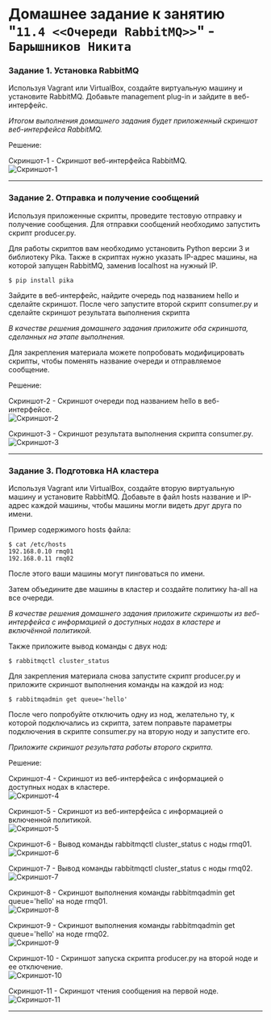 # Домашнее задание к занятию "`11.4 <<Очереди RabbitMQ>>`" - `Барышников Никита`


### Задание 1. Установка RabbitMQ

Используя Vagrant или VirtualBox, создайте виртуальную машину и установите RabbitMQ.
Добавьте management plug-in и зайдите в веб-интерфейс.

*Итогом выполнения домашнего задания будет приложенный скриншот веб-интерфейса RabbitMQ.*

Решение:

Скриншот-1 - Cкриншот веб-интерфейса RabbitMQ.  
![Скриншот-1](https://github.com/BaryshnikovNV/Databases-and-information-security/blob/main/img/11-04/11.4.1_Cкриншот_веб-интерфейса_RabbitMQ.png)

---

### Задание 2. Отправка и получение сообщений

Используя приложенные скрипты, проведите тестовую отправку и получение сообщения.
Для отправки сообщений необходимо запустить скрипт producer.py.

Для работы скриптов вам необходимо установить Python версии 3 и библиотеку Pika.
Также в скриптах нужно указать IP-адрес машины, на которой запущен RabbitMQ, заменив localhost на нужный IP.

```shell script
$ pip install pika
```

Зайдите в веб-интерфейс, найдите очередь под названием hello и сделайте скриншот.
После чего запустите второй скрипт consumer.py и сделайте скриншот результата выполнения скрипта

*В качестве решения домашнего задания приложите оба скриншота, сделанных на этапе выполнения.*

Для закрепления материала можете попробовать модифицировать скрипты, чтобы поменять название очереди и отправляемое сообщение.

Решение:

Скриншот-2 - Скриншот очереди под названием hello в веб-интерфейсе.  
![Скриншот-2](https://github.com/BaryshnikovNV/Databases-and-information-security/blob/main/img/11-04/11.4.2.1_Скриншот_очереди_под_названием_hello_в_веб-интерфейсе.png)

Скриншот-3 - Скриншот результата выполнения скрипта consumer.py.  
![Скриншот-3](https://github.com/BaryshnikovNV/Databases-and-information-security/blob/main/img/11-04/11.4.2.2_Скриншот_результата_выполнения_скрипта_consumer.py.png)

---

### Задание 3. Подготовка HA кластера

Используя Vagrant или VirtualBox, создайте вторую виртуальную машину и установите RabbitMQ.
Добавьте в файл hosts название и IP-адрес каждой машины, чтобы машины могли видеть друг друга по имени.

Пример содержимого hosts файла:
```shell script
$ cat /etc/hosts
192.168.0.10 rmq01
192.168.0.11 rmq02
```
После этого ваши машины могут пинговаться по имени.

Затем объедините две машины в кластер и создайте политику ha-all на все очереди.

*В качестве решения домашнего задания приложите скриншоты из веб-интерфейса с информацией о доступных нодах в кластере и включённой политикой.*

Также приложите вывод команды с двух нод:

```shell script
$ rabbitmqctl cluster_status
```

Для закрепления материала снова запустите скрипт producer.py и приложите скриншот выполнения команды на каждой из нод:

```shell script
$ rabbitmqadmin get queue='hello'
```

После чего попробуйте отключить одну из нод, желательно ту, к которой подключались из скрипта, затем поправьте параметры подключения в скрипте consumer.py на вторую ноду и запустите его.

*Приложите скриншот результата работы второго скрипта.*

Решение:

Скриншот-4 - Скриншот из веб-интерфейса с информацией о доступных нодах в кластере.  
![Скриншот-4](https://github.com/BaryshnikovNV/Databases-and-information-security/blob/main/img/11-04/11.4.3.1_Скриншот_из_веб-интерфейса_с_информацией_о_доступных_нодах_в_кластере.png)

Скриншот-5 - Скриншот из веб-интерфейса с информацией о включенной политикой.  
![Скриншот-5](https://github.com/BaryshnikovNV/Databases-and-information-security/blob/main/img/11-04/11.4.3.2_Скриншот_из_веб-интерфейса_с_информацией_о_включенной_политикой.png)

Скриншот-6 - Вывод команды rabbitmqctl cluster_status с ноды rmq01.  
![Скриншот-6](https://github.com/BaryshnikovNV/Databases-and-information-security/blob/main/img/11-04/11.4.3.3_Вывод_команды_rabbitmqctl_cluster_status_с_ноды_rmq01.png)

Скриншот-7 - Вывод команды rabbitmqctl cluster_status с ноды rmq02.  
![Скриншот-7](https://github.com/BaryshnikovNV/Databases-and-information-security/blob/main/img/11-04/11.4.3.4_Вывод_команды_rabbitmqctl_cluster_status_с_ноды_rmq02.png)

Скриншот-8 - Скриншот выполнения команды rabbitmqadmin get queue='hello' на ноде rmq01.  
![Скриншот-8](https://github.com/BaryshnikovNV/Databases-and-information-security/blob/main/img/11-04/11.4.3.5_Скриншот_выполнения_команды_rabbitmqadmin_get_queue='hello'_на_ноде_rmq01.png)

Скриншот-9 - Скриншот выполнения команды rabbitmqadmin get queue='hello' на ноде rmq02.  
![Скриншот-9](https://github.com/BaryshnikovNV/Databases-and-information-security/blob/main/img/11-04/11.4.3.6_Скриншот_выполнения_команды_rabbitmqadmin_get_queue='hello'_на_ноде_rmq02.png)

Скриншот-10 - Скриншот запуска скрипта producer.py на второй ноде и ее отключение.  
![Скриншот-10](https://github.com/BaryshnikovNV/Databases-and-information-security/blob/main/img/11-04/11.4.3.7_Скриншот_запуска_скрипта_producer.py_на_второй_ноде_и_ее_отключения.png)

Скриншот-11 - Скриншот чтения сообщения на первой ноде.  
![Скриншот-11](https://github.com/BaryshnikovNV/Databases-and-information-security/blob/main/img/11-04/11.4.3.8_Скриншот_чтения_сообщения_на_первой_ноде.png)

---